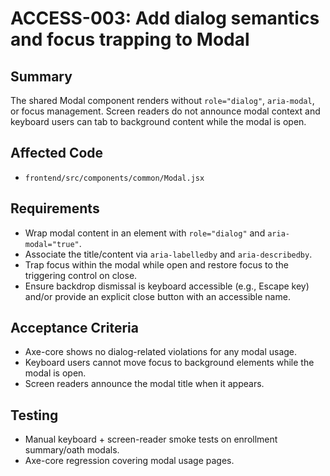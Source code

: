 # ACCESS-003: Add dialog semantics and focus trapping to Modal

## Summary
The shared Modal component renders without `role="dialog"`, `aria-modal`, or focus management. Screen readers do not announce modal context and keyboard users can tab to background content while the modal is open.

## Affected Code
- `frontend/src/components/common/Modal.jsx`

## Requirements
- Wrap modal content in an element with `role="dialog"` and `aria-modal="true"`.
- Associate the title/content via `aria-labelledby` and `aria-describedby`.
- Trap focus within the modal while open and restore focus to the triggering control on close.
- Ensure backdrop dismissal is keyboard accessible (e.g., Escape key) and/or provide an explicit close button with an accessible name.

## Acceptance Criteria
- Axe-core shows no dialog-related violations for any modal usage.
- Keyboard users cannot move focus to background elements while the modal is open.
- Screen readers announce the modal title when it appears.

## Testing
- Manual keyboard + screen-reader smoke tests on enrollment summary/oath modals.
- Axe-core regression covering modal usage pages.
